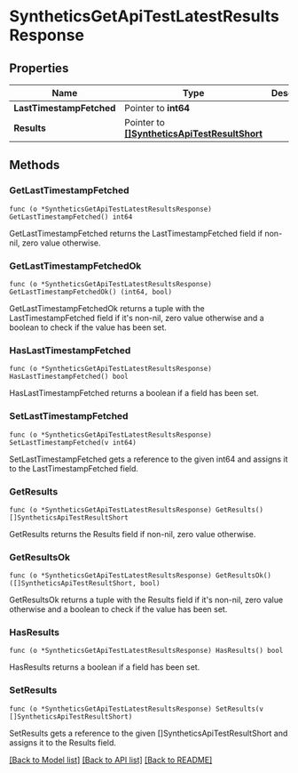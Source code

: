 # SyntheticsGetApiTestLatestResultsResponse

## Properties

Name | Type | Description | Notes
------------ | ------------- | ------------- | -------------
**LastTimestampFetched** | Pointer to **int64** |  | [optional] 
**Results** | Pointer to [**[]SyntheticsApiTestResultShort**](SyntheticsAPITestResultShort.md) |  | [optional] 

## Methods

### GetLastTimestampFetched

`func (o *SyntheticsGetApiTestLatestResultsResponse) GetLastTimestampFetched() int64`

GetLastTimestampFetched returns the LastTimestampFetched field if non-nil, zero value otherwise.

### GetLastTimestampFetchedOk

`func (o *SyntheticsGetApiTestLatestResultsResponse) GetLastTimestampFetchedOk() (int64, bool)`

GetLastTimestampFetchedOk returns a tuple with the LastTimestampFetched field if it's non-nil, zero value otherwise
and a boolean to check if the value has been set.

### HasLastTimestampFetched

`func (o *SyntheticsGetApiTestLatestResultsResponse) HasLastTimestampFetched() bool`

HasLastTimestampFetched returns a boolean if a field has been set.

### SetLastTimestampFetched

`func (o *SyntheticsGetApiTestLatestResultsResponse) SetLastTimestampFetched(v int64)`

SetLastTimestampFetched gets a reference to the given int64 and assigns it to the LastTimestampFetched field.

### GetResults

`func (o *SyntheticsGetApiTestLatestResultsResponse) GetResults() []SyntheticsApiTestResultShort`

GetResults returns the Results field if non-nil, zero value otherwise.

### GetResultsOk

`func (o *SyntheticsGetApiTestLatestResultsResponse) GetResultsOk() ([]SyntheticsApiTestResultShort, bool)`

GetResultsOk returns a tuple with the Results field if it's non-nil, zero value otherwise
and a boolean to check if the value has been set.

### HasResults

`func (o *SyntheticsGetApiTestLatestResultsResponse) HasResults() bool`

HasResults returns a boolean if a field has been set.

### SetResults

`func (o *SyntheticsGetApiTestLatestResultsResponse) SetResults(v []SyntheticsApiTestResultShort)`

SetResults gets a reference to the given []SyntheticsApiTestResultShort and assigns it to the Results field.


[[Back to Model list]](../README.md#documentation-for-models) [[Back to API list]](../README.md#documentation-for-api-endpoints) [[Back to README]](../README.md)


